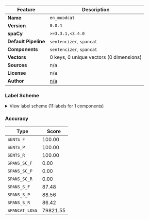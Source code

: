 | Feature | Description |
| --- | --- |
| **Name** | `en_moodcat` |
| **Version** | `0.0.1` |
| **spaCy** | `>=3.3.1,<3.4.0` |
| **Default Pipeline** | `sentencizer`, `spancat` |
| **Components** | `sentencizer`, `spancat` |
| **Vectors** | 0 keys, 0 unique vectors (0 dimensions) |
| **Sources** | n/a |
| **License** | n/a |
| **Author** | [n/a]() |

### Label Scheme

<details>

<summary>View label scheme (11 labels for 1 components)</summary>

| Component | Labels |
| --- | --- |
| **`spancat`** | `frag`, `decl`, `sub`, `multiple`, `q`, `imp`, `wh`, `other`, `intj`, `inf`, `ger` |

</details>

### Accuracy

| Type | Score |
| --- | --- |
| `SENTS_F` | 100.00 |
| `SENTS_P` | 100.00 |
| `SENTS_R` | 100.00 |
| `SPANS_SC_F` | 0.00 |
| `SPANS_SC_P` | 0.00 |
| `SPANS_SC_R` | 0.00 |
| `SPANS_S_F` | 87.48 |
| `SPANS_S_P` | 88.56 |
| `SPANS_S_R` | 86.42 |
| `SPANCAT_LOSS` | 79821.55 |